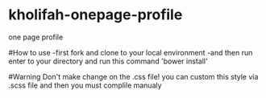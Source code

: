 # kholifah-onepage-profile
one page profile


#How to use
-first fork and clone to your local environment
-and then run enter to your directory and run this command 'bower install'

#Warning
Don't make change on the .css file! you can custom this style via .scss file and then you must complile manualy

